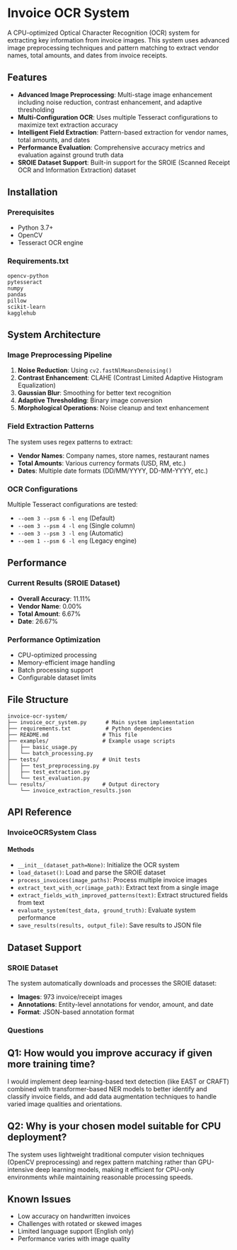 # Invoice OCR System

A CPU-optimized Optical Character Recognition (OCR) system for extracting key information from invoice images. This system uses advanced image preprocessing techniques and pattern matching to extract vendor names, total amounts, and dates from invoice receipts.

## Features

- **Advanced Image Preprocessing**: Multi-stage image enhancement including noise reduction, contrast enhancement, and adaptive thresholding
- **Multi-Configuration OCR**: Uses multiple Tesseract configurations to maximize text extraction accuracy
- **Intelligent Field Extraction**: Pattern-based extraction for vendor names, total amounts, and dates
- **Performance Evaluation**: Comprehensive accuracy metrics and evaluation against ground truth data
- **SROIE Dataset Support**: Built-in support for the SROIE (Scanned Receipt OCR and Information Extraction) dataset

## Installation

### Prerequisites

- Python 3.7+
- OpenCV
- Tesseract OCR engine

### Requirements.txt
```
opencv-python
pytesseract
numpy
pandas
pillow
scikit-learn
kagglehub
```
## System Architecture

### Image Preprocessing Pipeline

1. **Noise Reduction**: Using `cv2.fastNlMeansDenoising()`
2. **Contrast Enhancement**: CLAHE (Contrast Limited Adaptive Histogram Equalization)
3. **Gaussian Blur**: Smoothing for better text recognition
4. **Adaptive Thresholding**: Binary image conversion
5. **Morphological Operations**: Noise cleanup and text enhancement

### Field Extraction Patterns

The system uses regex patterns to extract:

- **Vendor Names**: Company names, store names, restaurant names
- **Total Amounts**: Various currency formats (USD, RM, etc.)
- **Dates**: Multiple date formats (DD/MM/YYYY, DD-MM-YYYY, etc.)

### OCR Configurations

Multiple Tesseract configurations are tested:
- `--oem 3 --psm 6 -l eng` (Default)
- `--oem 3 --psm 4 -l eng` (Single column)
- `--oem 3 --psm 3 -l eng` (Automatic)
- `--oem 1 --psm 6 -l eng` (Legacy engine)

## Performance

### Current Results (SROIE Dataset)

- **Overall Accuracy**: 11.11%
- **Vendor Name**: 0.00%
- **Total Amount**: 6.67%
- **Date**: 26.67%

### Performance Optimization

- CPU-optimized processing
- Memory-efficient image handling
- Batch processing support
- Configurable dataset limits

## File Structure

```
invoice-ocr-system/
├── invoice_ocr_system.py      # Main system implementation
├── requirements.txt           # Python dependencies
├── README.md                 # This file
├── examples/                 # Example usage scripts
│   ├── basic_usage.py
│   └── batch_processing.py
├── tests/                    # Unit tests
│   ├── test_preprocessing.py
│   ├── test_extraction.py
│   └── test_evaluation.py
└── results/                  # Output directory
    └── invoice_extraction_results.json
```

## API Reference

### InvoiceOCRSystem Class

#### Methods

- `__init__(dataset_path=None)`: Initialize the OCR system
- `load_dataset()`: Load and parse the SROIE dataset
- `process_invoices(image_paths)`: Process multiple invoice images
- `extract_text_with_ocr(image_path)`: Extract text from a single image
- `extract_fields_with_improved_patterns(text)`: Extract structured fields from text
- `evaluate_system(test_data, ground_truth)`: Evaluate system performance
- `save_results(results, output_file)`: Save results to JSON file

## Dataset Support

### SROIE Dataset

The system automatically downloads and processes the SROIE dataset:
- **Images**: 973 invoice/receipt images
- **Annotations**: Entity-level annotations for vendor, amount, and date
- **Format**: JSON-based annotation format

### Questions

## Q1: How would you improve accuracy if given more training time?
I would implement deep learning-based text detection (like EAST or CRAFT) combined with transformer-based NER models to better identify and classify invoice fields, and add data augmentation techniques to handle varied image qualities and orientations.

## Q2: Why is your chosen model suitable for CPU deployment?
The system uses lightweight traditional computer vision techniques (OpenCV preprocessing) and regex pattern matching rather than GPU-intensive deep learning models, making it efficient for CPU-only environments while maintaining reasonable processing speeds.



## Known Issues

- Low accuracy on handwritten invoices
- Challenges with rotated or skewed images
- Limited language support (English only)
- Performance varies with image quality
